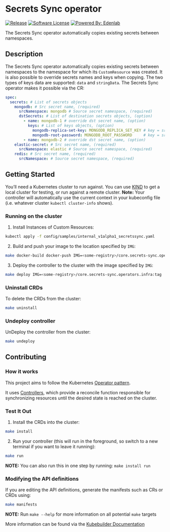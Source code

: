 # Secrets Sync operator

[![Release](https://img.shields.io/github/v/release/edenlabllc/secrets-sync.operators.infra.svg?style=for-the-badge)](https://github.com/edenlabllc/secrets-sync.operators.infra/releases/latest)
[![Software License](https://img.shields.io/github/license/edenlabllc/secrets-sync.operators.infra.svg?style=for-the-badge)](LICENSE)
[![Powered By: Edenlab](https://img.shields.io/badge/powered%20by-edenlab-8A2BE2.svg?style=for-the-badge)](https://edenlab.io)

The Secrets Sync operator automatically copies existing secrets between namespaces.

## Description

The Secrets Sync operator automatically copies existing secrets between namespaces to the namespace for which
its `CustomResource` was created.
It is also possible to override secrets names and keys when copying.
The two types of keys data are supported: `data` and `stringData`.
The Secrets Sync operator makes it possible via the CR:

```yaml
spec:
  secrets: # List of secrets objects
    mongodb: # Src secret name, (required)
      srcNamespace: mongodb # Source secret namespace, (required)
      dstSecrets: # List of destination secrets objects, (option)
        - name: mongodb-1 # override dst secret name, (option)
          keys: # List of keys objects, (option)
            mongodb-replica-set-key: MONGODB_REPLICA_SET_KEY # key = src secret, val = dst secret, (option)
            mongodb-root-password: MONGODB_ROOT_PASSWORD     # key = src secret, val = dst secret, (option)
        - name: mongodb-2 # override dst secret name, (option)
    elastic-secret: # Src secret name, (required)
      srcNamespace: elastic # Source secret namespace, (required)
    redis: # Src secret name, (required)
      srcNamespace: # Source secret namespace, (required)
```

## Getting Started

You’ll need a Kubernetes cluster to run against. You can use [KIND](https://sigs.k8s.io/kind) to get a local cluster for
testing, or run against a remote cluster.
**Note:** Your controller will automatically use the current context in your kubeconfig file (i.e. whatever
cluster `kubectl cluster-info` shows).

### Running on the cluster

1. Install Instances of Custom Resources:

```sh
kubectl apply -f config/samples/internal_v1alpha1_secretssync.yaml
```

2. Build and push your image to the location specified by `IMG`:

```sh
make docker-build docker-push IMG=<some-registry>/core.secrets-sync.operators.infra:tag
```

3. Deploy the controller to the cluster with the image specified by `IMG`:

```sh
make deploy IMG=<some-registry>/core.secrets-sync.operators.infra:tag
```

### Uninstall CRDs

To delete the CRDs from the cluster:

```sh
make uninstall
```

### Undeploy controller

UnDeploy the controller from the cluster:

```sh
make undeploy
```

## Contributing

### How it works

This project aims to follow the
Kubernetes [Operator pattern](https://kubernetes.io/docs/concepts/extend-kubernetes/operator/).

It uses [Controllers](https://kubernetes.io/docs/concepts/architecture/controller/),
which provide a reconcile function responsible for synchronizing resources until the desired state is reached on the
cluster.

### Test It Out

1. Install the CRDs into the cluster:

```sh
make install
```

2. Run your controller (this will run in the foreground, so switch to a new terminal if you want to leave it running):

```sh
make run
```

**NOTE:** You can also run this in one step by running: `make install run`

### Modifying the API definitions

If you are editing the API definitions, generate the manifests such as CRs or CRDs using:

```sh
make manifests
```

**NOTE:** Run `make --help` for more information on all potential `make` targets

More information can be found via the [Kubebuilder Documentation](https://book.kubebuilder.io/introduction.html)
